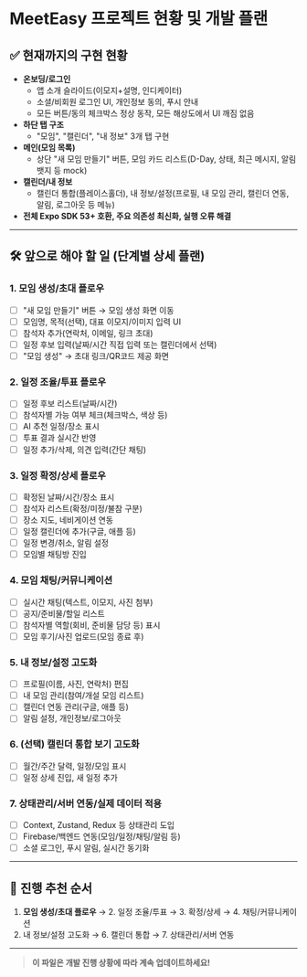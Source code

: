 # MeetEasy 프로젝트 현황 및 개발 플랜

## ✅ 현재까지의 구현 현황

- **온보딩/로그인**
  - 앱 소개 슬라이드(이모지+설명, 인디케이터)
  - 소셜/비회원 로그인 UI, 개인정보 동의, 푸시 안내
  - 모든 버튼/동의 체크박스 정상 동작, 모든 해상도에서 UI 깨짐 없음
- **하단 탭 구조**
  - "모임", "캘린더", "내 정보" 3개 탭 구현
- **메인(모임 목록)**
  - 상단 "새 모임 만들기" 버튼, 모임 카드 리스트(D-Day, 상태, 최근 메시지, 알림 뱃지 등 mock)
- **캘린더/내 정보**
  - 캘린더 통합(플레이스홀더), 내 정보/설정(프로필, 내 모임 관리, 캘린더 연동, 알림, 로그아웃 등 메뉴)
- **전체 Expo SDK 53+ 호환, 주요 의존성 최신화, 실행 오류 해결**

---

## 🛠 앞으로 해야 할 일 (단계별 상세 플랜)

### 1. 모임 생성/초대 플로우

- [ ] "새 모임 만들기" 버튼 → 모임 생성 화면 이동
- [ ] 모임명, 목적(선택), 대표 이모지/이미지 입력 UI
- [ ] 참석자 추가(연락처, 이메일, 링크 초대)
- [ ] 일정 후보 입력(날짜/시간 직접 입력 또는 캘린더에서 선택)
- [ ] "모임 생성" → 초대 링크/QR코드 제공 화면

### 2. 일정 조율/투표 플로우

- [ ] 일정 후보 리스트(날짜/시간)
- [ ] 참석자별 가능 여부 체크(체크박스, 색상 등)
- [ ] AI 추천 일정/장소 표시
- [ ] 투표 결과 실시간 반영
- [ ] 일정 추가/삭제, 의견 입력(간단 채팅)

### 3. 일정 확정/상세 플로우

- [ ] 확정된 날짜/시간/장소 표시
- [ ] 참석자 리스트(확정/미정/불참 구분)
- [ ] 장소 지도, 네비게이션 연동
- [ ] 일정 캘린더에 추가(구글, 애플 등)
- [ ] 일정 변경/취소, 알림 설정
- [ ] 모임별 채팅방 진입

### 4. 모임 채팅/커뮤니케이션

- [ ] 실시간 채팅(텍스트, 이모지, 사진 첨부)
- [ ] 공지/준비물/할일 리스트
- [ ] 참석자별 역할(회비, 준비물 담당 등) 표시
- [ ] 모임 후기/사진 업로드(모임 종료 후)

### 5. 내 정보/설정 고도화

- [ ] 프로필(이름, 사진, 연락처) 편집
- [ ] 내 모임 관리(참여/개설 모임 리스트)
- [ ] 캘린더 연동 관리(구글, 애플 등)
- [ ] 알림 설정, 개인정보/로그아웃

### 6. (선택) 캘린더 통합 보기 고도화

- [ ] 월간/주간 달력, 일정/모임 표시
- [ ] 일정 상세 진입, 새 일정 추가

### 7. 상태관리/서버 연동/실제 데이터 적용

- [ ] Context, Zustand, Redux 등 상태관리 도입
- [ ] Firebase/백엔드 연동(모임/일정/채팅/알림 등)
- [ ] 소셜 로그인, 푸시 알림, 실시간 동기화

---

## 🚀 진행 추천 순서

1. **모임 생성/초대 플로우** → 2. 일정 조율/투표 → 3. 확정/상세 → 4. 채팅/커뮤니케이션
2. 내 정보/설정 고도화 → 6. 캘린더 통합 → 7. 상태관리/서버 연동

---

> **이 파일은 개발 진행 상황에 따라 계속 업데이트하세요!**
